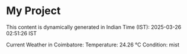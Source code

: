 # My Project

This content is dynamically generated in Indian Time (IST): 2025-03-26 02:51:26 IST


Current Weather in Coimbatore:
Temperature: 24.26 °C
Condition: mist
